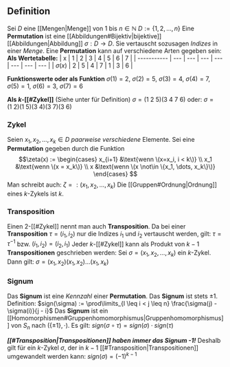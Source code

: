 ## Definition

Sei $D$ eine [[Mengen|Menge]] von $1$ bis $n \in \mathbb{N}$
	$D := \{1, 2, \dots, n\}$
Eine __Permutation__ ist eine [[Abbildungen#Bijektiv|bijektive]] [[Abbildungen|Abbildung]] $\sigma: D \rightarrow D$. Sie vertauscht sozusagen _Indizes_ in einer _Menge_.
Eine __Permutation__ kann auf verschiedene Arten gegeben sein:
__Als Wertetabelle:__
| x           | 1   | 2   | 3   | 4   | 5   | 6   | 7   |
| ----------- | --- | --- | --- | --- | --- | --- | --- |
| $\sigma(x)$ | 2   | 5   | 4   | 7   | 1   | 3   | 6   |

__Funktionswerte oder als Funktion__
$\sigma(1) = 2$,  $\sigma(2) = 5$,  $\sigma(3) = 4$,  $\sigma(4)=7$, 
$\sigma(5)=1$,  $\sigma(6)=3$,  $\sigma(7)=6$

__Als $k$-[[#Zykel]]__
(Siehe unter für Definition)
$\sigma = (1\ 2\ 5)(3\ 4\ 7\ 6)$
oder: $\sigma = (1\ 2)(1\ 5)(3\ 4)(3\ 7)(3\ 6)$

### Zykel
Seien $x_1, x_2, \dots, x_k \in D$ _paarweise verschiedene_ Elemente. 
Sei eine __Permutation__ gegeben durch die Funktion
$$\zeta(x) := 
		\begin{cases} 
			x_{i+1} &\text{wenn \(x=x_i, i < k\)} \\ 
			x_1 &\text{wenn \(x = x_k\)} \\ 
			x &\text{wenn \(x \not\in \{x_1, \dots, x_k\}\)}
		\end{cases}
$$
Man schreibt auch: $\zeta =: (x_1, x_2, \dots, x_k)$
Die [[Gruppen#Ordnung|Ordnung]] eines $k$-Zykels ist $k$.

### Transposition
Einen $2$-[[#Zykel]] nennt man auch __Transposition__.
Da bei einer __Transposition__ $\tau = (i_1, i_2)$ nur die Indizes $i_1$ und $i_2$ vertauscht werden, gilt:
	$\tau = \tau^{-1}$ bzw. $(i_1, i_2) = (i_2, i_1)$
Jeder $k$-[[#Zykel]] kann als Produkt von $k-1$ __Transpositionen__ geschrieben werden:
	Sei $\sigma = (x_1, x_2, \dots, x_k)$ ein $k$-Zykel.
	Dann gilt: $\sigma = (x_1, x_2)(x_1, x_2)\dots(x_1, x_k)$

### Signum
Das __Signum__ ist eine _Kennzahl_ einer __Permutation__.
Das __Signum__ ist stets $\pm1$.
Definition:
	$sign(\sigma) := \prod\limits_{l \leq i < j \leq n} \frac{\sigma(j) - \sigma(i)}{j - i}$
Das __Signum__ ist ein [[Homomorphismen#Gruppenhomomorphismus|Gruppenhomomorphismus]] von $S_n$ nach $(\{\pm1\}, \cdot)$.
Es gilt:
	$sign(\sigma \circ \tau) = sign(\sigma) \cdot sign(\tau)$

___[[#Transposition|Transpositionen]] haben immer das Signum -1!___
Deshalb gilt für ein $k$-Zykel $\sigma$, der in $k-1$ [[#Transposition|Transpositionen]] umgewandelt werden kann:
	$sign(\sigma) = (-1)^{k-1}$
